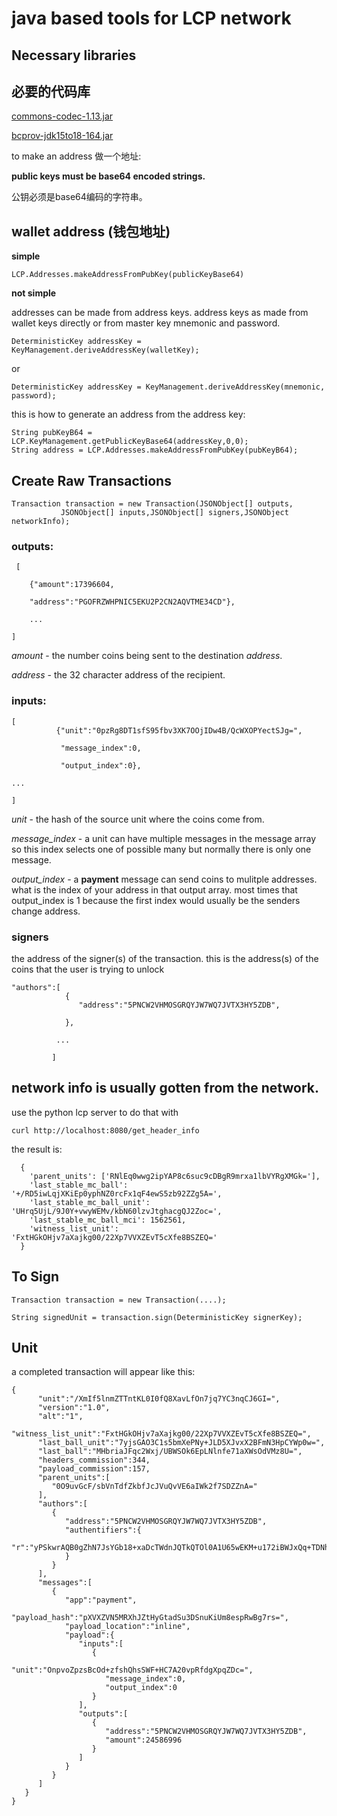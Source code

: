 # java based tools for LCP network
## Necessary libraries
## 必要的代码库
[commons-codec-1.13.jar](https://commons.apache.org/proper/commons-codec/download_codec.cgi)

[bcprov-jdk15to18-164.jar](https://www.bouncycastle.org/latest_releases.html)

to make an address
做一个地址:

**public keys must be base64 encoded strings.**

公钥必须是base64编码的字符串。

## wallet address (钱包地址)
**simple**

```LCP.Addresses.makeAddressFromPubKey(publicKeyBase64)``` 

**not simple**

addresses can be made from address keys. address keys as made from wallet keys 
directly or from master key mnemonic and password.

`DeterministicKey addressKey = KeyManagement.deriveAddressKey(walletKey);`

or 

`DeterministicKey addressKey = KeyManagement.deriveAddressKey(mnemonic, password);`

this is how to generate an address from the address key:

```
String pubKeyB64 = LCP.KeyManagement.getPublicKeyBase64(addressKey,0,0);
String address = LCP.Addresses.makeAddressFromPubKey(pubKeyB64);
```

     
## Create Raw Transactions

```
Transaction transaction = new Transaction(JSONObject[] outputs,
           JSONObject[] inputs,JSONObject[] signers,JSONObject networkInfo);
```

### outputs:
```
 [
    
    {"amount":17396604,
    
    "address":"PGOFRZWHPNIC5EKU2P2CN2AQVTME34CD"}, 
    
    ... 

]
  ```                       
    
   *amount* - the number coins being sent to the destination *address*.
    
   *address* - the 32 character address of the recipient.
    
    
  ### inputs:
  ```
[
            {"unit":"0pzRg8DT1sfS95fbv3XK7OOjIDw4B/QcWXOPYectSJg=",
  
             "message_index":0,
  
             "output_index":0},
 
  ... 

]
  ```
  
  *unit* - the hash of the source unit where the coins come from. 
  
  *message_index* - a unit can have multiple messages in the message array so 
  this index selects one of possible many but normally there is only one message.
  
  *output_index* - a **payment** message can send coins to mulitple addresses. what
  is the index of your address in that output array. most times that output_index is
  1 because the first index would usually be the senders change address.
  
  ### signers
  the address of the signer(s) of the transaction. this is the address(s) of the coins
  that the user is trying to unlock
  ```
"authors":[
              {
                 "address":"5PNCW2VHMOSGRQYJW7WQ7JVTX3HY5ZDB",
         
              },

            ...

           ]
```
## network info is usually gotten from the network.
use the python lcp server to do that with

```curl http://localhost:8080/get_header_info```

the result is:

```
  {
    'parent_units': ['RNlEq0wwg2ipYAP8c6suc9cDBgR9mrxa1lbVYRgXMGk='], 
    'last_stable_mc_ball': '+/RD5iwLqjXKiEp0yphNZ0rcFx1qF4ewS5zb92ZZg5A=', 
    'last_stable_mc_ball_unit': 'UHrq5UjL/9J0Y+vwyWEMv/kbN60lzvJtghacgQJ2Zoc=', 
    'last_stable_mc_ball_mci': 1562561, 
    'witness_list_unit': 'FxtHGkOHjv7aXajkg00/22Xp7VVXZEvT5cXfe8BSZEQ='
  }
```
  

## To Sign
```
Transaction transaction = new Transaction(....);

String signedUnit = transaction.sign(DeterministicKey signerKey);

```


## Unit

a completed transaction will appear like this:

```
{
      "unit":"/XmIf5lnmZTTntKL0I0fQ8XavLfOn7jq7YC3nqCJ6GI=",
      "version":"1.0",
      "alt":"1",
      "witness_list_unit":"FxtHGkOHjv7aXajkg00/22Xp7VVXZEvT5cXfe8BSZEQ=",
      "last_ball_unit":"7yjsGAO3C1s5bmXePNy+JLD5XJvxX2BFmN3HpCYWp0w=",
      "last_ball":"MHbriaJFqc2Wxj/UBWSOk6EpLNlnfe71aXWsOdVMz8U=",
      "headers_commission":344,
      "payload_commission":157,   
      "parent_units":[
         "0O9uvGcF/sbVnTdfZkbfJcJVuQvVE6aIWk2f7SDZZnA="
      ],
      "authors":[
         {
            "address":"5PNCW2VHMOSGRQYJW7WQ7JVTX3HY5ZDB",
            "authentifiers":{
               "r":"yPSkwrAQB0gZhN7JsYGb18+xaDcTWdnJQTkQTOl0A1U65wEKM+u172iBWJxQq+TDNhiNnzEQ6kea4QUEbt3TmA=="
            }
         }
      ],
      "messages":[
         {
            "app":"payment",
            "payload_hash":"pXVXZVN5MRXhJZtHyGtadSu3DSnuKiUm8espRwBg7rs=",
            "payload_location":"inline",
            "payload":{
               "inputs":[
                  {
                     "unit":"OnpvoZpzsBcOd+zfshQhsSWF+HC7A20vpRfdgXpqZDc=",
                     "message_index":0,
                     "output_index":0
                  }
               ],
               "outputs":[
                  {
                     "address":"5PNCW2VHMOSGRQYJW7WQ7JVTX3HY5ZDB",
                     "amount":24586996
                  }
               ]
            }
         }
      ]
   }
}

```
